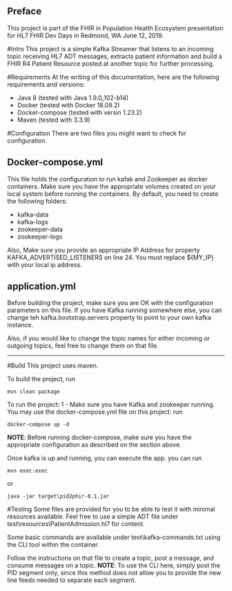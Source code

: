 ## Preface
This project is part of the FHIR in Population Health Ecosystem presentation for HL7 FHIR Dev Days in Redmond, WA
June 12, 2019.

#Intro
This project is a simple Kafka Streamer that listens to an incoming topic receiving HL7 ADT messages, extracts patient 
information and build a FHIR R4 Patient Resource posted at another topic for further processing.

#Requirements
At the writing of this documentation, here are the following requirements and versions:
* Java 8 (tested with Java 1.9.0_102-b14)
* Docker (tested with Docker 18.09.2)
* Docker-compose (tested with versin 1.23.2)
* Maven (tested with 3.3.9)

#Configuration
There are two files you might want to check for configuration.
## Docker-compose.yml
This file holds the configuration to run kafak and Zookeeper as docker containers.
Make sure you have the appropriate volumes created on your local system before running the containers. By default, you 
need to create the following folders:
- kafka-data
- kafka-logs
- zookeeper-data
- zookeeper-logs

Also, Make sure you provide an appropriate IP Address for property KAFKA_ADVERTISED_LISTENERS on line 24. You must 
replace ${MY_IP} with your local ip address.

## application.yml
Before building the project, make sure you are OK with the configuration parameters on this file.
If you have Kafka running somewhere else, you can change teh kafka.bootstrap.servers property to point to your own kafka instance.  

Also, if you would like to change the topic names for either incoming or outgoing topics, feel free to change them on that file.
****

#Build
This project uses maven. 

To build the project, run
 
    mvn clean package
To run the project:
1 - Make sure you have Kafka and zookeeper running. You may use the docker-compose.yml file on this project:
    run 
    
    docker-compose up -d 
    
**NOTE**: Before running docker-compose, make sure you have the appropriate configuration as described on the section above. 

Once kafka is up and running, you can execute the app.
you can run

    mvn exec:exec
or 

    java -jar target\pid2phir-0.1.jar
    
#Testing
Some files are provided for you to be able to test it with minimal resources available.
Feel free to use a simple ADT file under test\resources\PatientAdmission.hl7 for content. 

Some basic commands are available under test\kafka-commands.txt using the CLI tool within the container.

Follow the instructions on that file to create a topic, post a message, and consume messages on a topic.
**NOTE**: To use the CLI here, simply post the PID segment only, since this method does not allow you to provide the new line 
feeds needed to separate each segment.    
    
 